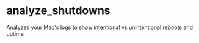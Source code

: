 # analyze_shutdowns
Analyzes your Mac's logs to show intentional vs unintentional reboots and uptime
